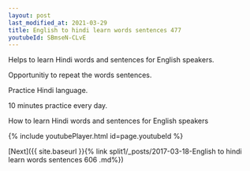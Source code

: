 ```yaml
---
layout: post
last_modified_at: 2021-03-29
title: English to hindi learn words sentences 477 
youtubeId: SBmseN-CLvE
---
```

 
 
Helps to learn Hindi words and sentences for English speakers.

Opportunitiy to repeat the words sentences. 

Practice Hindi language. 
 
10 minutes practice every day. 
 
How to learn Hindi words and sentences for English speakers 
 
{% include youtubePlayer.html id=page.youtubeId %}
 
 
[Next]({{ site.baseurl }}{% link  split1/_posts/2017-03-18-English to hindi learn words sentences 606 .md%})
 
